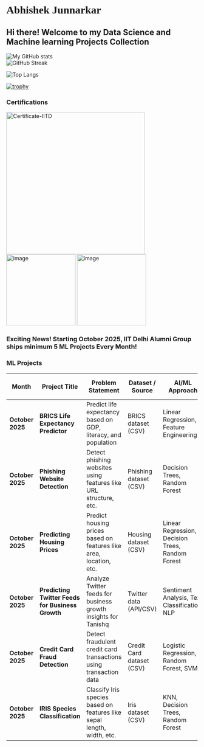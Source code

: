 # <span style="font-family: 'Lucida Console';">Abhishek Junnarkar</span>

## Hi there! Welcome to my Data Science and Machine learning Projects Collection 

![My GitHub stats](https://github-readme-stats.vercel.app/api?username=AbhishekJunnarkar&show_icons=true&theme=prussian)   
![GitHub Streak](https://github-readme-streak-stats.herokuapp.com/?user=AbhishekJunnarkar&theme=tokyonight)

![Top Langs](https://github-readme-stats.vercel.app/api/top-langs/?username=AbhishekJunnarkar&layout=donut)


[![trophy](https://github-profile-trophy.vercel.app/?username=AbhishekJunnarkar)](https://github.com/ryo-ma/github-profile-trophy)


### Certifications
<img width="364" height="374" alt="Certificate-IITD" src="https://github.com/user-attachments/assets/530e92d4-c7f3-4555-b165-4b2c85489357" />
<img width="182" height="187" alt="image" src="https://github.com/user-attachments/assets/9d55d8e0-a3be-4106-8a6b-7a3f87bd7e1b" />
<img width="182" height="187" alt="image" src="https://github.com/user-attachments/assets/28959d3a-4511-43bb-8b8d-39df23ed1647" />





### Exciting News! Starting October 2025, IIT Delhi Alumni Group ships minimum 5 ML Projects Every Month!

### ML Projects

| **Month**        | **Project Title**                                   | **Problem Statement**                                                  | **Dataset / Source**               | **AI/ML Approach**                           | **Tools & Tech Stack**                         | **Key Outcome**                                                | **GitHub Link**                                                         |
|------------------|-----------------------------------------------------|------------------------------------------------------------------------|------------------------------------|----------------------------------------------|------------------------------------------------|---------------------------------------------------------------|------------------------------------------------------------------------|
| **October 2025** | **BRICS Life Expectancy Predictor**                 | Predict life expectancy based on GDP, literacy, and population        | BRICS dataset (CSV)               | Linear Regression, Feature Engineering       | Python, Pandas, Scikit-learn, Matplotlib       | Model predicts life expectancy with 92% R² score                | [GitHub](https://github.com/AbhishekJunnarkar/brics-dataset-ai-analysis/tree/main/01_life_expectancy_predictor) |
| **October 2025** | **Phishing Website Detection**                      | Detect phishing websites using features like URL structure, etc.      | Phishing dataset (CSV)            | Decision Trees, Random Forest                | Python, Scikit-learn, Pandas, Matplotlib       | Model identifies phishing websites with high accuracy          | [GitHub](https://github.com/AbhishekJunnarkar/Advanced_AI_Projects_IITD)                                                                |
| **October 2025** | **Predicting Housing Prices**                       | Predict housing prices based on features like area, location, etc.    | Housing dataset (CSV)             | Linear Regression, Decision Trees, Random Forest | Python, Pandas, Scikit-learn, Matplotlib       | Model predicts housing prices with high accuracy               | [GitHub](https://github.com/AbhishekJunnarkar/Advanced_AI_Projects_IITD)                                                                |
| **October 2025** | **Predicting Twitter Feeds for Business Growth**    | Analyze Twitter feeds for business growth insights for Tanishq        | Twitter data (API/CSV)            | Sentiment Analysis, Text Classification, NLP  | Python, Pandas, NLTK, Scikit-learn            | Sentiment analysis helps Tanishq gain business insights         | [GitHub](https://github.com/AbhishekJunnarkar/Advanced_AI_Projects_IITD)                                                                |
| **October 2025** | **Credit Card Fraud Detection**                     | Detect fraudulent credit card transactions using transaction data     | Credit Card dataset (CSV)         | Logistic Regression, Random Forest, SVM      | Python, Pandas, Scikit-learn, Matplotlib       | Model detects fraud with 95% accuracy                          | [GitHub](https://github.com/AbhishekJunnarkar/Advanced_AI_Projects_IITD)                                                                |
| **October 2025** | **IRIS Species Classification**                     | Classify Iris species based on features like sepal length, width, etc. | Iris dataset (CSV)                | KNN, Decision Trees, Random Forest           | Python, Pandas, Scikit-learn, Matplotlib       | Model classifies Iris species with high accuracy               | [GitHub](https://github.com/AbhishekJunnarkar/Advanced_AI_Projects_IITD)                                                                |






